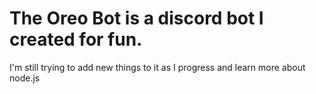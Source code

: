 # The Oreo Bot is a discord bot I created for fun. 
I'm still trying to add new things to it as I progress
and learn more about node.js

